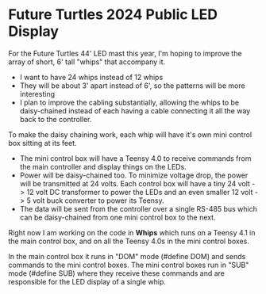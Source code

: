 Future Turtles 2024 Public LED Display
====

For the Future Turtles 44' LED mast this year, I'm hoping to improve the array of short, 6' tall "whips" that accompany it.

* I want to have 24 whips instead of 12 whips
* They will be about 3' apart instead of 6', so the patterns will be more interesting
* I plan to improve the cabling substantially, allowing the whips to be daisy-chained instead of each having a cable connecting it all the way back to the controller.

To make the daisy chaining work, each whip will have it's own mini control box sitting at its feet.

* The mini control box will have a Teensy 4.0 to receive commands from the main controller and display things on the LEDs.
* Power will be daisy-chained too. To minimize voltage drop, the power will be transmitted at 24 volts. Each control box will have a tiny 24 volt -> 12 volt DC transformer to power the LEDs and an even smaller 12 volt -> 5 volt buck converter to power its Teensy.
* The data will be sent from the controller over a single RS-485 bus which can be daisy-chained from one mini control box to the next.

Right now I am working on the code in **Whips** which runs on a Teensy 4.1 in the main control box, and on all the Teensy 4.0s in the mini control boxes.

In the main control box it runs in "DOM" mode (#define DOM) and sends commands to the mini control boxes. The mini control boxes run in "SUB" mode (#define SUB) where they receive these commands and are responsible for the LED display of a single whip.
